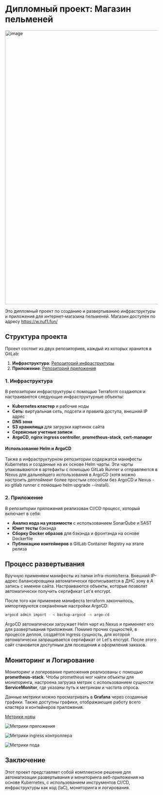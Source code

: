 # Дипломный проект: Магазин пельменей
<img width="900" alt="image" src="https://user-images.githubusercontent.com/9394918/167876466-2c530828-d658-4efe-9064-825626cc6db5.png">

Это дипломный проект по созданию и развертыванию инфраструктуры и приложения для интернет-магазина пельменей.
Магазин доступен по адресу https://w.nuf1.fun/

## Структура проекта

Проект состоит из двух репозиториев, каждый из которых хранится в GitLab:

1. **Инфраструктура**: [Репозиторий инфраструктуры](https://gitlab.praktikum-services.ru/std-027-58/infra-momo.git)
2. **Приложение**: [Репозиторий приложения](https://gitlab.praktikum-services.ru/std-027-58/momo-store.git)

### 1. Инфраструктура

В репозитории инфраструктуры с помощью Terraform создаются и настраиваются следующие инфраструктурные объекты:

- **Kubernetes кластер** и рабочие ноды
- **Сеть**: виртуальная сеть, подсети и правила доступа, внешний IP адрес
- **DNS зона**
- **S3 хранилища** для загрузки картинок сайта
- **Сервисные учетные записи**
- **ArgoCD**, **nginx ingress controller**, **prometheus-stack**, **cert-manager**

#### Использование Helm и ArgoCD

Также в инфраструктурном репозитории содержатся манифесты Kubernetes и созданные на их основе Helm чарты. Эти чарты упаковываются в артефакты с помощью GitLab Runner и отправляются в Nexus для дальнейшего использования в ArgoCD (хотя можно настроить деплоймент более простым способом без ArgoCD и Nexus - из gitlab runner с помощью helm upgrade --install).

### 2. Приложение

В репозитории приложения реализован CI/CD процесс, который включает в себя:

- **Анализ кода на уязвимости** с использованием SonarQube и SAST
- **Юнит тесты** бэкэнда
- **Сборку Docker образов** для бэкэнда и фронтэнда на основе Dockerfile
- **Публикацию контейнеров** в GitLab Container Registry на этапе релиза

## Процесс развертывания

Вручную применяем манифесты из папки infra-momo/terra. Внешний IP-адрес балансировщика автоматически прописывается в ДНС зону в A запись с именем сайта. Настраиваются объекты, которые позволят автоматически получить сертификат Let's encrypt.

После того как применеие манифеста terraform закончилось, импортируются сохранённые настройки ArgoCD:

```bash
argocd admin import - < backup-argocd -n argo-cd
```

ArgoCD автоматически загружает Helm чарт из Nexus и применяет его для развертывания приложения. Помимо прочих сущностей, в процессе деплоя, создаётся ingress сущность, для которой автоматически запращивается сертификат от Let's encrypt. После этого сайт становится доступным для посещения и оформления заказов.

## Мониторинг и Логирование

Мониторинг и логирование приложения реализованы с помощью **prometheus-stack**. Чтобы prometheus мог найти объекты для мониторинга, настроена загрузка метрик с использованием сущности **ServiceMonitor**, где указаны путь к метрикам и частота опроса.

Данные метрики можно просматривать в **Grafana** через созданные графики. Также доступны графики, отображающие работу всего кластера и контейнеров приложения.

[Метрики ноды](https://gitlab.praktikum-services.ru/std-027-58/infra-momo/-/blob/diplom/monitoring/node.png)


![Метрики приложения](https://gitlab.praktikum-services.ru/std-027-58/infra-momo/-/blob/diplom/monitoring/deployed%20app%20metrics.png)


![Метрики ingress контроллера](https://gitlab.praktikum-services.ru/std-027-58/infra-momo/-/blob/diplom/monitoring/nginx%20ingress%20controller.png)


![Метрики пода](https://gitlab.praktikum-services.ru/std-027-58/infra-momo/-/blob/diplom/monitoring/pod.png)

## Заключение

Этот проект представляет собой комплексное решение для автоматизации развертывания и мониторинга веб-приложения на основе Kubernetes, с использованием инструментов CI/CD, инфраструктуры как код (IaC), мониторинга и логирования.